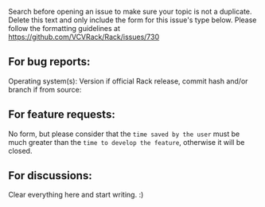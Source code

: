 Search before opening an issue to make sure your topic is not a duplicate. Delete this text and only include the form for this issue's type below. Please follow the formatting guidelines at https://github.com/VCVRack/Rack/issues/730

## For bug reports:

Operating system(s):
Version if official Rack release, commit hash and/or branch if from source:

## For feature requests:

No form, but please consider that the `time saved by the user` must be much greater than the `time to develop the feature`, otherwise it will be closed.

## For discussions:

Clear everything here and start writing. :)